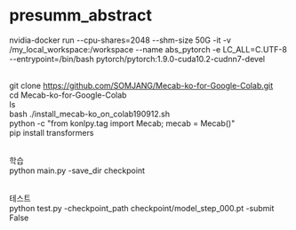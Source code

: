 # presumm_abstract


nvidia-docker run --cpu-shares=2048 --shm-size 50G -it -v /my_local_workspace:/workspace --name abs_pytorch -e LC_ALL=C.UTF-8 --entrypoint=/bin/bash pytorch/pytorch:1.9.0-cuda10.2-cudnn7-devel
</br></br>

git clone https://github.com/SOMJANG/Mecab-ko-for-Google-Colab.git
</br>
cd Mecab-ko-for-Google-Colab
</br>
ls
</br>
bash ./install_mecab-ko_on_colab190912.sh
</br>
python -c "from konlpy.tag import Mecab; mecab = Mecab()"
</br>
pip install transformers
</br></br>


학습
</br>
python main.py -save_dir checkpoint
</br></br>

테스트
</br>
python test.py -checkpoint_path checkpoint/model_step_000.pt -submit False
